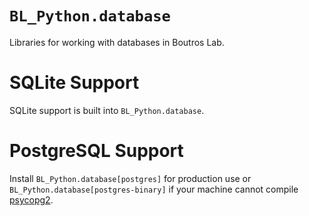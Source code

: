 # `BL_Python.database`

Libraries for working with databases in Boutros Lab.

# SQLite Support

SQLite support is built into `BL_Python.database`.

# PostgreSQL Support

Install `BL_Python.database[postgres]` for production use or `BL_Python.database[postgres-binary]` if your machine cannot compile [psycopg2](https://pypi.org/project/psycopg2/).